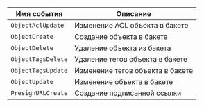 Имя события | Описание
--- | ---
`ObjectAclUpdate` | Изменение ACL объекта в бакете
`ObjectCreate` | Создание объекта в бакете
`ObjectDelete` | Удаление объекта из бакета
`ObjectTagsDelete` | Удаление тегов объекта в бакете
`ObjectTagsUpdate` | Изменение тегов объекта в бакете
`ObjectUpdate` | Изменение объекта в бакете
`PresignURLCreate` | Создание подписанной ссылки